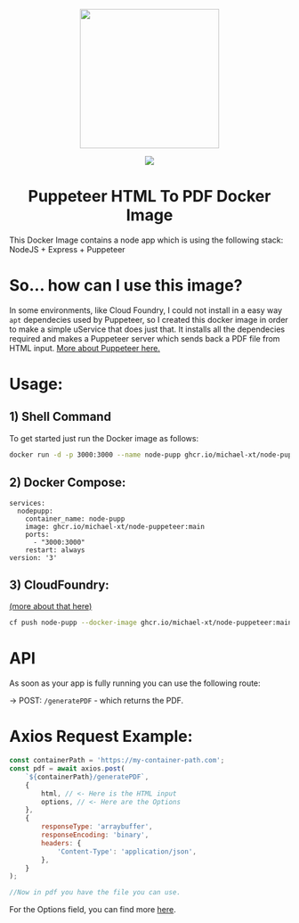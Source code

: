 <p align="center"><img src="https://user-images.githubusercontent.com/10379601/29446482-04f7036a-841f-11e7-9872-91d1fc2ea683.png" height="250px"></p>

<p align="center">
  <img src="https://img.shields.io/github/actions/workflow/status/michael-xt/node-puppetter/deploy.yaml?style=for-the-badge">
</p>

<h1 align="center">Puppeteer HTML To PDF Docker Image</h1>

This Docker Image contains a node app which is using the following stack: NodeJS + Express + Puppeteer

# So... how can I use this image?

In some environments, like Cloud Foundry, I could not install in a easy way `apt` dependecies used by Puppeteer, so I created this docker image in order to make a simple uService that does just that. It installs all the dependecies required and makes a Puppeteer server which sends back a PDF file from HTML input. <a href="https://pptr.dev/">More about Puppeteer here.</a>

# Usage:

## 1) Shell Command

To get started just run the Docker image as follows:

```sh
docker run -d -p 3000:3000 --name node-pupp ghcr.io/michael-xt/node-puppeteer:main
```

## 2) Docker Compose:

```
services:
  nodepupp:
    container_name: node-pupp
    image: ghcr.io/michael-xt/node-puppeteer:main
    ports:
      - "3000:3000"
    restart: always
version: '3'
```

## 3) CloudFoundry:

<a href="https://docs.cloudfoundry.org/devguide/deploy-apps/push-docker.html">(more about that here)</a>

```sh
cf push node-pupp --docker-image ghcr.io/michael-xt/node-puppeteer:main
```


#

# API

As soon as your app is fully running you can use the following route:

-> POST: `/generatePDF` - which returns the PDF.

# Axios Request Example:

```js
const containerPath = 'https://my-container-path.com';
const pdf = await axios.post(
    `${containerPath}/generatePDF`,
    {
        html, // <- Here is the HTML input
        options, // <- Here are the Options
    },
    {
        responseType: 'arraybuffer',
        responseEncoding: 'binary',
        headers: {
            'Content-Type': 'application/json',
        },
    }
);

//Now in pdf you have the file you can use.
```

For the Options field, you can find more <a href="https://pptr.dev/api/puppeteer.pdfoptions/">here</a>.

